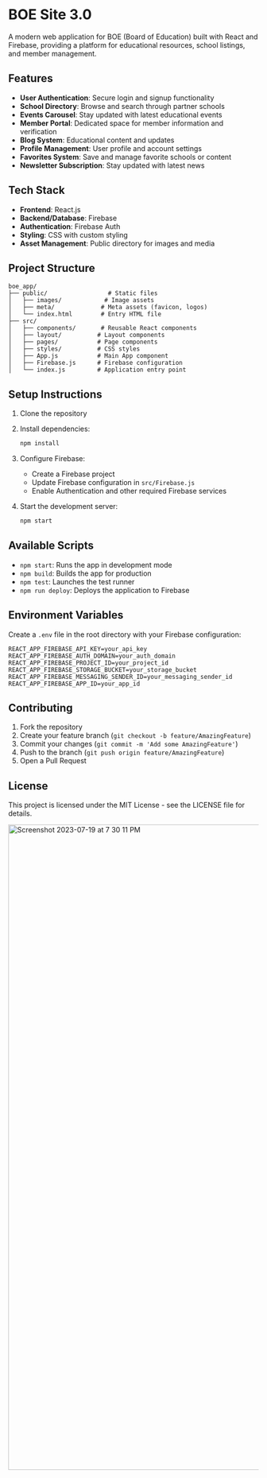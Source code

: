
# BOE Site 3.0

A modern web application for BOE (Board of Education) built with React and Firebase, providing a platform for educational resources, school listings, and member management.

## Features

- **User Authentication**: Secure login and signup functionality
- **School Directory**: Browse and search through partner schools
- **Events Carousel**: Stay updated with latest educational events
- **Member Portal**: Dedicated space for member information and verification
- **Blog System**: Educational content and updates
- **Profile Management**: User profile and account settings
- **Favorites System**: Save and manage favorite schools or content
- **Newsletter Subscription**: Stay updated with latest news

## Tech Stack

- **Frontend**: React.js
- **Backend/Database**: Firebase
- **Authentication**: Firebase Auth
- **Styling**: CSS with custom styling
- **Asset Management**: Public directory for images and media

## Project Structure

```
boe_app/
├── public/                 # Static files
│   ├── images/            # Image assets
│   ├── meta/             # Meta assets (favicon, logos)
│   └── index.html        # Entry HTML file
├── src/
│   ├── components/       # Reusable React components
│   ├── layout/          # Layout components
│   ├── pages/           # Page components
│   ├── styles/          # CSS styles
│   ├── App.js           # Main App component
│   ├── Firebase.js      # Firebase configuration
│   └── index.js         # Application entry point
```

## Setup Instructions

1. Clone the repository
2. Install dependencies:
   ```bash
   npm install
   ```
3. Configure Firebase:
   - Create a Firebase project
   - Update Firebase configuration in `src/Firebase.js`
   - Enable Authentication and other required Firebase services

4. Start the development server:
   ```bash
   npm start
   ```

## Available Scripts

- `npm start`: Runs the app in development mode
- `npm build`: Builds the app for production
- `npm test`: Launches the test runner
- `npm run deploy`: Deploys the application to Firebase

## Environment Variables

Create a `.env` file in the root directory with your Firebase configuration:

```
REACT_APP_FIREBASE_API_KEY=your_api_key
REACT_APP_FIREBASE_AUTH_DOMAIN=your_auth_domain
REACT_APP_FIREBASE_PROJECT_ID=your_project_id
REACT_APP_FIREBASE_STORAGE_BUCKET=your_storage_bucket
REACT_APP_FIREBASE_MESSAGING_SENDER_ID=your_messaging_sender_id
REACT_APP_FIREBASE_APP_ID=your_app_id
```

## Contributing

1. Fork the repository
2. Create your feature branch (`git checkout -b feature/AmazingFeature`)
3. Commit your changes (`git commit -m 'Add some AmazingFeature'`)
4. Push to the branch (`git push origin feature/AmazingFeature`)
5. Open a Pull Request

## License

This project is licensed under the MIT License - see the LICENSE file for details.


<img width="1299" alt="Screenshot 2023-07-19 at 7 30 11 PM" src="https://github.com/camilasandovals/boe_app/assets/83136741/9eb9dd95-d2a3-41b7-877f-33d25e158d42">
